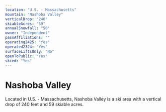 ```yaml
---
location: "U.S. - Massachusetts"
mountain: "Nashoba Valley"
verticalDrop: "240"
skiableAcres: "59"
annualSnowfall: "50"
owner: "Independent"
passAffiliations: ""
operating2425: "Yes"
operated2324: "Yes"
surfaceLiftsOnly: "No"
openToPublic: "Yes"
skied: "Yes"
---
```


# Nashoba Valley

Located in U.S. - Massachusetts, Nashoba Valley is a ski area with a vertical drop of 240 feet and 59 skiable acres.